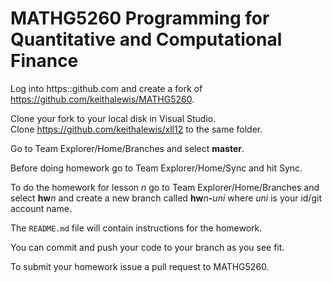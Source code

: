 # MATHG5260 Programming for Quantitative and Computational Finance

Log into https::github.com and create a fork of https://github.com/keithalewis/MATHG5260.

Clone your fork to your local disk in Visual Studio.  
Clone https://github.com/keithalewis/xll12 to the same folder.

Go to Team Explorer/Home/Branches and select **master**. 

Before doing homework go to Team Explorer/Home/Sync and hit Sync.

To do the homework for lesson _n_ go to Team Explorer/Home/Branches and select **hw**_n_
and create a new branch called **hw**_n_**-**_uni_ where _uni_ is your id/git account name.

The `README.md` file will contain instructions for the homework.

You can commit and push your code to your branch as you see fit.

To submit your homework issue a pull request to MATHG5260.

